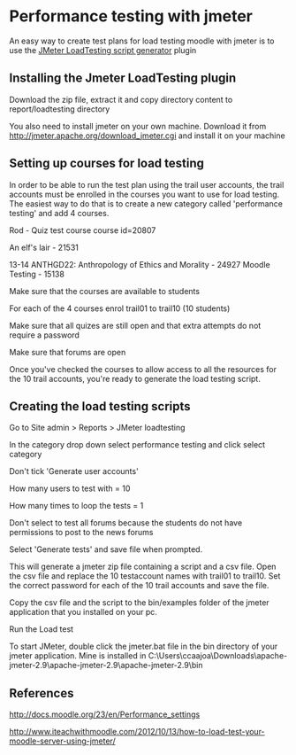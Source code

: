 # Performance testing with jmeter

An easy way to create test plans for load testing moodle with jmeter is to use the [JMeter LoadTesting script generator](https://github.com/kabalin/moodle-jmeter-script-generator) plugin

## Installing the Jmeter LoadTesting plugin

Download the zip file, extract it and copy directory content to report/loadtesting directory

You also need to install jmeter on your own machine. Download it from <http://jmeter.apache.org/download_jmeter.cgi> and install it on your machine

## Setting up courses for load testing

In order to be able to run the test plan using the trail user accounts, the trail accounts must be enrolled in the courses you want to use for load testing. The easiest way to do that is to create a new category called 'performance testing' and add 4 courses.

Rod - Quiz test course course id=20807

An elf's lair - 21531

13-14 ANTHGD22: Anthropology of Ethics and Morality - 24927
Moodle Testing - 15138

Make sure that the courses are available to students

For each of the 4 courses enrol trail01 to trail10 (10 students)

Make sure that all quizes are still open and that extra attempts do not require a password

Make sure that forums are open

Once you've checked the courses to allow access to all the resources for the 10 trail accounts, you're ready to generate the load testing script.

## Creating the load testing scripts

Go to Site admin &gt; Reports &gt; JMeter loadtesting

In the category drop down select performance testing and click select category

Don't tick 'Generate user accounts'

How many users to test with = 10

How many times to loop the tests = 1

Don't select to test all forums because the students do not have permissions to post to the news forums

Select 'Generate tests' and save file when prompted.

This will generate a jmeter zip file containing a script and a csv file. Open the csv file and replace the 10 testaccount names with trail01 to trail10. Set the correct password for each of the 10 trail accounts and save the file.

Copy the csv file and the script to the bin/examples folder of the jmeter application that you installed on your pc.

Run the Load test

To start JMeter, double click the jmeter.bat file in the bin directory of your jmeter application. Mine is installed in C:\\Users\\ccaajoa\\Downloads\\apache-jmeter-2.9\\apache-jmeter-2.9\\apache-jmeter-2.9\\bin

## References

<http://docs.moodle.org/23/en/Performance_settings>

<http://www.iteachwithmoodle.com/2012/10/13/how-to-load-test-your-moodle-server-using-jmeter/>
